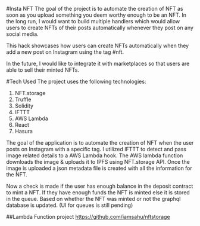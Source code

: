 #Insta NFT
The goal of the project is to automate the creation of NFT as soon as you upload something you deem worthy enough to be an NFT. In the long run, I would want to build multiple handlers which would allow users to create NFTs of their posts automatically whenever they post on any social media.

This hack showcases how users can create NFTs automatically when they add a new post on Instagram using the tag #nft.

In the future, I would like to integrate it with marketplaces so that users are able to sell their minted NFTs.

#Tech Used
The project uses the following technologies:

1. NFT.storage
2. Truffle
3. Solidity
4. IFTTT
5. AWS Lambda
6. React
7. Hasura

The goal of the application is to automate the creation of NFT when the user posts on Instagram with a specific tag. I utilized IFTTT to detect and pass image related details to a AWS Lambda hook.
The AWS lambda function downloads the image & uploads it to IPFS using NFT.storage API.
Once the image is uploaded a json metadata file is created with all the information for the NFT.

Now a check is made if the user has enough balance in the deposit contract to mint a NFT.
If they have enough funds the NFT is minted else it is stored in the queue. Based on whether the NFT was minted or not the graphql database is updated. (UI for queues is still pending)

##Lambda Function project
https://github.com/iamsahu/nftstorage
